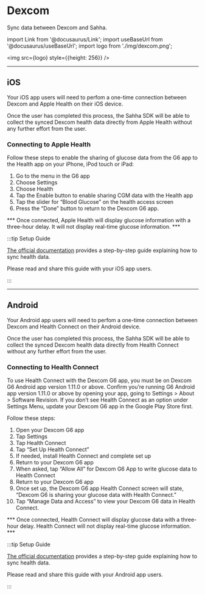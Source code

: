 # Dexcom

Sync data between Dexcom and Sahha.

import Link from '@docusaurus/Link';
import useBaseUrl from '@docusaurus/useBaseUrl';
import logo from './img/dexcom.png';

<img src={logo} style={{height: 256}} />

---

## iOS

Your iOS app users will need to perfom a one-time connection between Dexcom and Apple Health on their iOS device.

Once the user has completed this process, the Sahha SDK will be able to collect the synced Dexcom health data directly from Apple Health without any further effort from the user.

### Connecting to Apple Health

Follow these steps to enable the sharing of glucose data from the G6 app to the Health app on your iPhone, iPod touch or iPad:

1. Go to the menu in the G6 app
2. Choose Settings
3. Choose Health
4. Tap the Enable button to enable sharing CGM data with the Health app
5. Tap the slider for “Blood Glucose” on the health access screen
6. Press the “Done” button to return to the Dexcom G6 app.

*** Once connected, Apple Health will display glucose information with a three-hour delay. It will not display real-time glucose information. ***

:::tip Setup Guide

[The official documentation](https://www.dexcom.com/en-us/faqs/how-do-i-share-glucose-data-from-dexcom-g6-app-to-apple-health-app) provides a step-by-step guide explaining how to sync health data.

Please read and share this guide with your iOS app users.

:::

---

## Android

Your Android app users will need to perfom a one-time connection between Dexcom and Health Connect on their Android device.

Once the user has completed this process, the Sahha SDK will be able to collect the synced Dexcom health data directly from Health Connect without any further effort from the user.

### Connecting to Health Connect

To use Health Connect with the Dexcom G6 app, you must be on Dexcom G6 Android app version 1.11.0 or above. Confirm you’re running G6 Android app version 1.11.0 or above by opening your app, going to Settings > About > Software Revision. If you don’t see Health Connect as an option under Settings Menu, update your Dexcom G6 app in the Google Play Store first.

Follow these steps:

1. Open your Dexcom G6 app
2. Tap Settings
3. Tap Health Connect
4. Tap “Set Up Health Connect”
5. If needed, install Health Connect and complete set up
6. Return to your Dexcom G6 app
7. When asked, tap “Allow All” for Dexcom G6 App to write glucose data to Health Connect
8. Return to your Dexcom G6 app
9. Once set up, the Dexcom G6 app Health Connect screen will state, “Dexcom G6 is sharing your glucose data with Health Connect.”
10. Tap “Manage Data and Access” to view your Dexcom G6 data in Health Connect.

*** Once connected, Health Connect will display glucose data with a three-hour delay. Health Connect will not display real-time glucose information. ***

:::tip Setup Guide

[The official documentation](https://www.dexcom.com/en-us/faqs/can-i-share-glucose-data-with-google-health-connect) provides a step-by-step guide explaining how to sync health data.

Please read and share this guide with your Android app users.

:::